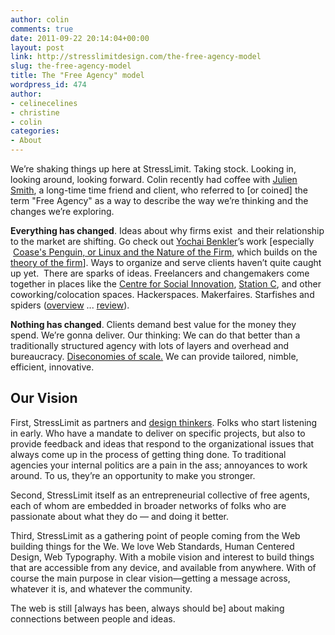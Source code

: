 ```yaml
---
author: colin
comments: true
date: 2011-09-22 20:14:04+00:00
layout: post
link: http://stresslimitdesign.com/the-free-agency-model
slug: the-free-agency-model
title: The "Free Agency" model
wordpress_id: 474
author:
- celinecelines
- christine
- colin
categories:
- About
---
```


We’re shaking things up here at StressLimit. Taking stock. Looking in, looking around, looking forward. Colin recently had coffee with [Julien Smith](http://inoveryourhead.net/), a long-time time friend and client, who referred to [or coined] the term "Free Agency" as a way to describe the way we’re thinking and the changes we’re exploring.

**Everything has changed**. Ideas about why firms exist  and their relationship to the market are shifting. Go check out [Yochai Benkler](http://en.wikipedia.org/wiki/Yochai_Benkler)’s work [especially  [Coase's Penguin, or Linux and the Nature of the Firm](http://www.benkler.org/CoasesPenguin.html), which builds on the [theory of the firm](http://en.wikipedia.org/wiki/Theory_of_the_firm)]. Ways to organize and serve clients haven’t quite caught up yet.  There are sparks of ideas. Freelancers and changemakers come together in places like the [Centre for Social Innovation](http://socialinnovation.ca/), [Station C](http://station-c.com/), and other coworking/colocation spaces. Hackerspaces. Makerfaires. Starfishes and spiders ([overview](http://en.wikipedia.org/wiki/The_Starfish_and_the_Spider) ... [review](http://i.never.nu/the-starfish-and-the-spider/)).

**Nothing has changed**. Clients demand best value for the money they spend. We’re gonna deliver. Our thinking: We can do that better than a traditionally structured agency with lots of layers and overhead and bureaucracy. [Diseconomies of scale.](http://en.wikipedia.org/wiki/Diseconomies_of_scale) We can provide tailored, nimble, efficient, innovative.

<!-- more -->


## Our Vision


First, StressLimit as partners and [design thinkers](http://en.wikipedia.org/wiki/Design_thinking). Folks who start listening in early. Who have a mandate to deliver on specific projects, but also to provide feedback and ideas that respond to the organizational issues that always come up in the process of getting thing done. To traditional agencies your internal politics are a pain in the ass; annoyances to work around. To us, they’re an opportunity to make you stronger.

Second, StressLimit itself as an entrepreneurial collective of free agents, each of whom are embedded in broader networks of folks who are passionate about what they do — and doing it better.

Third, StressLimit as a gathering point of people coming from the Web building things for the We. We love Web Standards, Human Centered Design, Web Typography. With a mobile vision and interest to build things that are accessible from any device, and available from anywhere. With of course the main purpose in clear vision—getting a message across, whatever it is, and whatever the community.

The web is still [always has been, always should be] about making connections between people and ideas.
